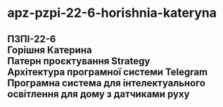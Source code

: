 # apz-pzpi-22-6-horishnia-kateryna  
ПЗПІ-22-6  
Горішня Катерина    
Патерн проєктування Strategy  
Архітектура програмної системи Telegram  
Програмна система для інтелектуального освітлення для дому з датчиками руху  
---
